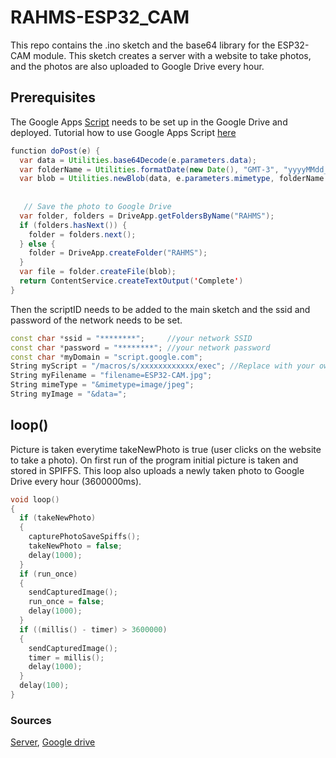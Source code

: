 # RAHMS-ESP32_CAM
This repo contains the .ino sketch and the base64 library for the ESP32-CAM module. This sketch creates a server with a website to take photos, and the photos are also uploaded to Google Drive every hour.

## Prerequisites
The Google Apps [Script](https://github.com/gsampallo/esp32cam-gdrive) needs to be set up in the Google Drive and deployed. 
Tutorial how to use Google Apps Script [here](https://www.benlcollins.com/apps-script/google-apps-script-beginner-guide/)

```java
function doPost(e) {
  var data = Utilities.base64Decode(e.parameters.data);
  var folderName = Utilities.formatDate(new Date(), "GMT-3", "yyyyMMdd_HHmmss")+".jpg";
  var blob = Utilities.newBlob(data, e.parameters.mimetype, folderName );
  
  
   // Save the photo to Google Drive
  var folder, folders = DriveApp.getFoldersByName("RAHMS");
  if (folders.hasNext()) {
    folder = folders.next();
  } else {
    folder = DriveApp.createFolder("RAHMS");
  }
  var file = folder.createFile(blob); 
  return ContentService.createTextOutput('Complete')
}
```
Then the scriptID needs to be added to the main sketch and the ssid and password of the network needs to be set.
```c++
const char *ssid = "********";     //your network SSID
const char *password = "********"; //your network password
const char *myDomain = "script.google.com";
String myScript = "/macros/s/xxxxxxxxxxxx/exec"; //Replace with your own url
String myFilename = "filename=ESP32-CAM.jpg";
String mimeType = "&mimetype=image/jpeg";
String myImage = "&data=";
```

## loop()
Picture is taken everytime takeNewPhoto is true (user clicks on the website to take a photo).
On first run of the program initial picture is taken and stored in SPIFFS.
This loop also uploads a newly taken photo to Google Drive every hour (3600000ms).
```c++
void loop()
{
  if (takeNewPhoto)
  {
    capturePhotoSaveSpiffs();
    takeNewPhoto = false;
    delay(1000);
  }
  if (run_once)
  {
    sendCapturedImage();
    run_once = false;
    delay(1000);
  }
  if ((millis() - timer) > 3600000)
  {
    sendCapturedImage();
    timer = millis();
    delay(1000);
  }
  delay(100);
}
```


### Sources
[Server](https://randomnerdtutorials.com/esp32-cam-take-photo-display-web-server/), [Google drive](https://github.com/gsampallo/esp32cam-gdrive)
